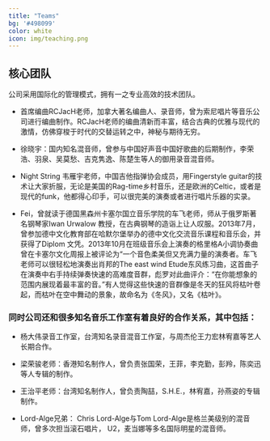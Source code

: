 ```yaml
---
title: "Teams"
bg: '#498099'
color: white
icon: img/teaching.png
---
```



## 核心团队

公司采用国际化的管理模式，拥有一之专业高效的技术团队。

- 首席编曲RCJacH老师，加拿大著名编曲人、录音师，曾为索尼唱片等音乐公司进行编曲制作。RCJacH老师的编曲清新而丰富，结合古典的优雅与现代的激情，仿佛穿梭于时代的交替运转之中，神秘与期待无穷。

- 徐晓宇：国内知名混音师，曾参与中国好声音中国好歌曲的后期制作，李荣浩、羽泉、吴莫愁、吉克隽逸、陈楚生等人的御用录音混音师。

- Night String 韦雁宇老师，中国吉他指弹协会成员，用Fingerstyle guitar的技术让大家折服，无论是美国的Rag-time乡村音乐，还是欧洲的Celtic，或者是现代的funk，他都得心印手，可以很完美的演奏或者进行唱片乐器的实录。

- Fei，曾就读于德国黑森州卡塞尔国立音乐学院的车飞老师，师从于俄罗斯著名钢琴家Iwan Urwalow 教授，在古典钢琴的造诣上让人叹服。2013年7月，曾参加德中文化教育部在哈默尔堡举办的德中文化交流音乐课程和音乐会，并获得了Diplom 文凭。2013年10月在班级音乐会上演奏的格里格A小调协奏曲曾在卡塞尔文化周报上被评论为“一个音色柔美但又充满力量的演奏者。车飞老师可以很轻松地演奏出肖邦的The east wind Etude东风练习曲，这首曲子在演奏中右手持续弹奏快速的高难度音群，彪罗对此曲评介：“在你能想象的范围内展现着最丰富的音。”有人觉得这些快速的音群像是冬天的狂风将枯叶卷起，而枯叶在空中舞动的景象，故命名为《冬风》，又名《枯叶》。

### 同时公司还和很多知名音乐工作室有着良好的合作关系，其中包括：

- 杨大伟录音工作室，台湾知名录音混音工作室，与周杰伦王力宏林宥嘉等艺人长期合作。

- 梁荣骏老师：香港知名制作人，曾负责张国荣，王菲，李克勤，彭羚，陈奕迅等人专辑的制作。

- 王治平老师：台湾知名制作人，曾负责陶喆，S.H.E.，林宥嘉，孙燕姿的专辑制作。

- Lord-Alge兄弟： Chris Lord-Alge与Tom Lord-Alge是格兰美级别的混音师，曾多次担当滚石唱片，  U2，麦当娜等多名国际明星的混音师。